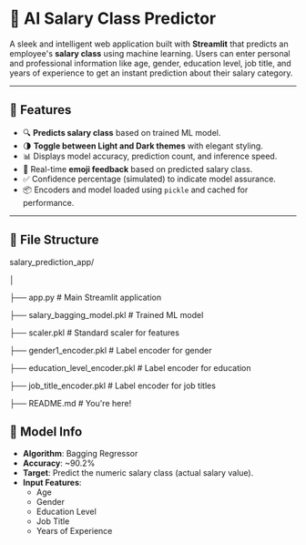 # 💼 AI Salary Class Predictor

A sleek and intelligent web application built with **Streamlit** that predicts an employee's **salary class** using machine learning. Users can enter personal and professional information like age, gender, education level, job title, and years of experience to get an instant prediction about their salary category.

---

## 🚀 Features

- 🔍 **Predicts salary class** based on trained ML model.
- 🌗 **Toggle between Light and Dark themes** with elegant styling.
- 📊 Displays model accuracy, prediction count, and inference speed.
- 💬 Real-time **emoji feedback** based on predicted salary class.
- ✅ Confidence percentage (simulated) to indicate model assurance.
- 📦 Encoders and model loaded using `pickle` and cached for performance.

---

## 📂 File Structure
  
  salary_prediction_app/
  
  │
  
  ├── app.py # Main Streamlit application
  
  ├── salary_bagging_model.pkl # Trained ML model
  
  ├── scaler.pkl # Standard scaler for features
  
  ├── gender1_encoder.pkl # Label encoder for gender
  
  ├── education_level_encoder.pkl # Label encoder for education
  
  ├── job_title_encoder.pkl # Label encoder for job titles
  
  ├── README.md # You're here!

  
## 🧠 Model Info

- **Algorithm**: Bagging Regressor
- **Accuracy**: ~90.2%
- **Target**: Predict the numeric salary class (actual salary value).
- **Input Features**:
  - Age
  - Gender
  - Education Level
  - Job Title
  - Years of Experience
